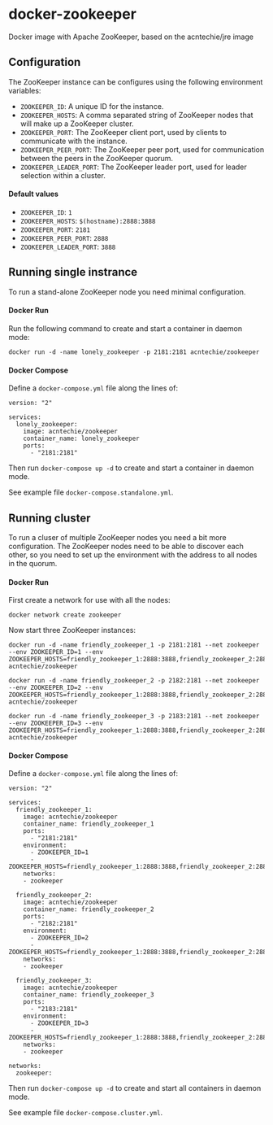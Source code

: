 # docker-zookeeper
Docker image with Apache ZooKeeper, based on the acntechie/jre image

## Configuration
The ZooKeeper instance can be configures using the following environment variables:
* ```ZOOKEEPER_ID```: A unique ID for the instance.
* ```ZOOKEEPER_HOSTS```: A comma separated string of ZooKeeper nodes that will make up a ZooKeeper cluster.
* ```ZOOKEEPER_PORT```: The ZooKeeper client port, used by clients to communicate with the instance.
* ```ZOOKEEPER_PEER_PORT```: The ZooKeeper peer port, used for communication between the peers in the ZooKeeper quorum.
* ```ZOOKEEPER_LEADER_PORT```: The ZooKeeper leader port, used for leader selection within a cluster.

#### Default values
* ```ZOOKEEPER_ID```: ```1```
* ```ZOOKEEPER_HOSTS```: ```$(hostname):2888:3888```
* ```ZOOKEEPER_PORT```: ```2181```
* ```ZOOKEEPER_PEER_PORT```: ```2888```
* ```ZOOKEEPER_LEADER_PORT```: ```3888```

## Running single instrance
To run a stand-alone ZooKeeper node you need minimal configuration.

#### Docker Run
Run the following command to create and start a container in daemon mode:
```
docker run -d -name lonely_zookeeper -p 2181:2181 acntechie/zookeeper
```

#### Docker Compose
Define a ```docker-compose.yml``` file along the lines of:
```
version: "2"

services:
  lonely_zookeeper:
    image: acntechie/zookeeper
    container_name: lonely_zookeeper
    ports:
      - "2181:2181"
```

Then run ```docker-compose up -d``` to create and start a container in daemon mode.

See example file ```docker-compose.standalone.yml```.

## Running cluster
To run a cluser of multiple ZooKeeper nodes you need a bit more configuration.
The ZooKeeper nodes need to be able to discover each other, so you need to set up the environment with the address to all nodes in the quorum.

#### Docker Run
First create a network for use with all the nodes:
```
docker network create zookeeper
```

Now start three ZooKeeper instances:
```
docker run -d -name friendly_zookeeper_1 -p 2181:2181 --net zookeeper --env ZOOKEEPER_ID=1 --env ZOOKEEPER_HOSTS=friendly_zookeeper_1:2888:3888,friendly_zookeeper_2:2888:3888,friendly_zookeeper_3:2888:3888 acntechie/zookeeper
```

```
docker run -d -name friendly_zookeeper_2 -p 2182:2181 --net zookeeper --env ZOOKEEPER_ID=2 --env ZOOKEEPER_HOSTS=friendly_zookeeper_1:2888:3888,friendly_zookeeper_2:2888:3888,friendly_zookeeper_3:2888:3888 acntechie/zookeeper
```

```
docker run -d -name friendly_zookeeper_3 -p 2183:2181 --net zookeeper --env ZOOKEEPER_ID=3 --env ZOOKEEPER_HOSTS=friendly_zookeeper_1:2888:3888,friendly_zookeeper_2:2888:3888,friendly_zookeeper_3:2888:3888 acntechie/zookeeper
```

#### Docker Compose
Define a ```docker-compose.yml``` file along the lines of:
```
version: "2"

services:
  friendly_zookeeper_1:
    image: acntechie/zookeeper
    container_name: friendly_zookeeper_1
    ports:
      - "2181:2181"
    environment:
      - ZOOKEEPER_ID=1
      - ZOOKEEPER_HOSTS=friendly_zookeeper_1:2888:3888,friendly_zookeeper_2:2888:3888,friendly_zookeeper_3:2888:3888
    networks:
    - zookeeper

  friendly_zookeeper_2:
    image: acntechie/zookeeper
    container_name: friendly_zookeeper_2
    ports:
      - "2182:2181"
    environment:
      - ZOOKEEPER_ID=2
      - ZOOKEEPER_HOSTS=friendly_zookeeper_1:2888:3888,friendly_zookeeper_2:2888:3888,friendly_zookeeper_3:2888:3888
    networks:
    - zookeeper

  friendly_zookeeper_3:
    image: acntechie/zookeeper
    container_name: friendly_zookeeper_3
    ports:
      - "2183:2181"
    environment:
      - ZOOKEEPER_ID=3
      - ZOOKEEPER_HOSTS=friendly_zookeeper_1:2888:3888,friendly_zookeeper_2:2888:3888,friendly_zookeeper_3:2888:3888
    networks:
    - zookeeper

networks:
  zookeeper:

```

Then run ```docker-compose up -d``` to create and start all containers in daemon mode.

See example file ```docker-compose.cluster.yml```.

